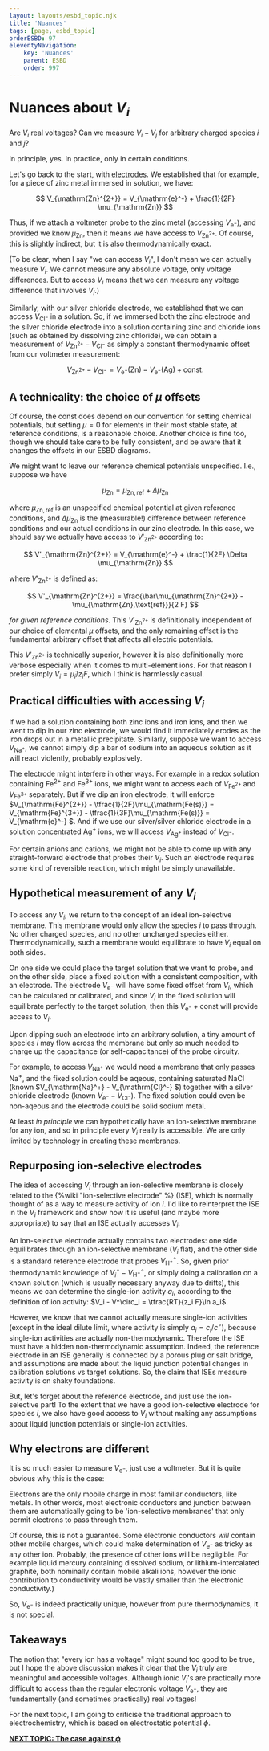 ```yaml
---
layout: layouts/esbd_topic.njk
title: 'Nuances'
tags: [page, esbd_topic]
orderESBD: 97
eleventyNavigation:
    key: 'Nuances'
    parent: ESBD
    order: 997
---
```


# Nuances about $V_i$

Are $V_i$ real voltages? Can we measure $V_i - V_j$ for arbitrary charged species $i$ and $j$?

In principle, yes. In practice, only in certain conditions.

Let's go back to the start, with [electrodes](../electrodes/). We established that for example, for a piece of zinc metal immersed in solution, we have:

$$ V_{\mathrm{Zn}^{2+}} = V_{\mathrm{e}^-} + \frac{1}{2F} \mu_{\mathrm{Zn}} $$

Thus, if we attach a voltmeter probe to the zinc metal (accessing $V_{\mathrm{e}^-}$), and provided we know $\mu_{\mathrm{Zn}}$, then it means we have access to $V_{\mathrm{Zn}^{2+}}$. Of course, this is slightly indirect, but it is also thermodynamically exact.

(To be clear, when I say "we can access $V_i$", I don't mean we can actually measure $V_i$. We cannot measure any absolute voltage, only voltage differences. But to access $V_i$ means that we can measure any voltage difference that involves $V_i$.)

Similarly, with our silver chloride electrode, we established that we can access $V_{\mathrm{Cl}^-}$ in a solution. So, if we immersed both the zinc electrode and the silver chloride electrode into a solution containing zinc and chloride ions (such as obtained by dissolving zinc chloride), we can obtain a measurement of $V_{\mathrm{Zn}^{2+}} - V_{\mathrm{Cl}^-}$ as simply a constant thermodynamic offset from our voltmeter measurement:

$$ V_{\mathrm{Zn}^{2+}} - V_{\mathrm{Cl}^-} = V_{\mathrm{e}^-}(\text{Zn}) - V_{\mathrm{e}^-}(\text{Ag}) + \text{const}. $$

## A technicality: the choice of $\mu$ offsets

Of course, the $\text{const}$ does depend on our convention for setting chemical potentials, but setting $\mu = 0$ for elements in their most stable state, at reference conditions, is a reasonable choice. Another choice is fine too, though we should take care to be fully consistent, and be aware that it changes the offsets in our ESBD diagrams.

We might want to leave our reference chemical potentials unspecified. I.e., suppose we have

$$ \mu_{\mathrm{Zn}} = \mu_{\mathrm{Zn},\text{ref}} + \Delta\mu_{\mathrm{Zn}} $$

where $\mu_{\mathrm{Zn},\text{ref}}$ is an unspecified chemical potential at given reference conditions, and $\Delta\mu_{\mathrm{Zn}}$ is the (measurable!) difference between reference conditions and our actual conditions in our zinc electrode. In this case, we should say we actually have access to $V'_{\mathrm{Zn}^{2+}}$ according to:

$$ V'_{\mathrm{Zn}^{2+}} = V_{\mathrm{e}^-} + \frac{1}{2F} \Delta \mu_{\mathrm{Zn}} $$

where $V'_{\mathrm{Zn}^{2+}}$ is defined as:

$$ V'_{\mathrm{Zn}^{2+}} = \frac{\bar\mu_{\mathrm{Zn}^{2+}} - \mu_{\mathrm{Zn},\text{ref}}}{2 F} $$

*for given reference conditions*. This $V'_{\mathrm{Zn}^{2+}}$ is definitionally independent of our choice of elemental $\mu$ offsets, and the only remaining offset is the fundamental arbitrary offset that affects all electric potentials.

This $V'_{\mathrm{Zn}^{2+}}$ is technically superior, however it is also definitionally more verbose especially when it comes to multi-element ions. For that reason I prefer simply $V_i = \bar\mu_i / z_i F$, which I think is harmlessly casual.

## Practical difficulties with accessing $V_i$

If we had a solution containing both zinc ions and iron ions, and then we went to dip in our zinc electrode, we would find it immediately erodes as the iron drops out in a metallic precipitate. Similarly, suppose we want to access $V_{\mathrm{Na}^+}$, we cannot simply dip a bar of sodium into an aqueous solution as it will react violently, probably explosively.

The electrode might interfere in other ways. For example in a redox solution containing $\mathrm{Fe}^{2+}$ and $\mathrm{Fe}^{3+}$ ions, we might want to access each of $V_{\mathrm{Fe}^{2+}}$ and $V_{\mathrm{Fe}^{3+}}$ separately. But if we dip an iron electrode, it will enforce $V_{\mathrm{Fe}^{2+}} - \tfrac{1}{2F}\mu_{\mathrm{Fe(s)}} = V_{\mathrm{Fe}^{3+}} - \tfrac{1}{3F}\mu_{\mathrm{Fe(s)}} = V_{\mathrm{e}^-} $. And if we use our silver/silver chloride electrode in a solution concentrated $\mathrm{Ag}^+$ ions, we will access $V_{\mathrm{Ag}^+}$ instead of $V_{\mathrm{Cl}^-}$.

For certain anions and cations, we might not be able to come up with any straight-forward electrode that probes their $V_i$. Such an electrode requires some kind of reversible reaction, which might be simply unavailable.

## Hypothetical measurement of any $V_i$

To access any $V_i$, we return to the concept of an ideal ion-selective membrane. This membrane would only allow the species $i$ to pass through. No other charged species, and no other uncharged species either. Thermodynamically, such a membrane would equilibrate to have $V_i$ equal on both sides.

On one side we could place the target solution that we want to probe, and on the other side, place a fixed solution with a consistent composition, with an electrode. The electrode $V_{\mathrm{e}^-}$ will have some fixed offset from $V_i$, which can be calculated or calibrated, and since $V_i$ in the fixed solution will equilibrate perfectly to the target solution, then this $V_{\mathrm{e}^-} + \text{const}$ will provide access to $V_i$.

Upon dipping such an electrode into an arbitrary solution, a tiny amount of species $i$ may flow across the membrane but only so much needed to charge up the capacitance (or self-capacitance) of the probe circuity.

For example, to access $V_{\mathrm{Na}^+}$ we would need a membrane that only passes $\mathrm{Na}^+$, and the fixed solution could be aqeous, containing saturated $\mathrm{NaCl}$ (known $V_{\mathrm{Na}^+} - V_{\mathrm{Cl}^-} $) together with a silver chloride electrode (known $V_{\mathrm{e}^-} - V_{\mathrm{Cl}^-}$). The fixed solution could even be non-aqeous and the electrode could be solid sodium metal.

At least *in principle* we can hypothetically have an ion-selective membrane for any ion, and so in principle every $V_i$ really is accessible. We are only limited by technology in creating these membranes.

## Repurposing ion-selective electrodes

The idea of accessing $V_i$ through an ion-selective membrane is closely related to the {%wiki "ion-selective electrode" %} (ISE), which is normally thought of as a way to measure activity of ion $i$. I'd like to reinterpret the ISE in the $V_i$ framework and show how it is useful (and maybe more appropriate) to say that an ISE actually accesses $V_i$.

An ion-selective electrode actually contains two electrodes: one side equilibrates through an ion-selective membrane ($V_i$ flat), and the other side is a standard reference electrode that probes $V^\circ_{\mathrm{H}^+}$. So, given prior thermodynamic knowledge of $V^\circ_i - V^\circ_{\mathrm{H}^+}$, or simply doing a calibration on a known solution (which is usually necessary anyway due to drifts), this means we can determine the single-ion activity $a_i$, according to the definition of ion activity: $V_i - V^\circ_i = \tfrac{RT}{z_i F}\ln a_i$.

However, we know that we cannot actually measure single-ion activities (except in the ideal dilute limit, where activity is simply $a_i = c_i/c^\circ$), because single-ion activities are actually non-thermodynamic. Therefore the ISE must have a hidden non-thermodynamic assumption. Indeed, the reference electrode in an ISE generally is connected by a porous plug or salt bridge, and assumptions are made about the liquid junction potential changes in calibration solutions vs target solutions. So, the claim that ISEs measure activity is on shaky foundations.

But, let's forget about the reference electrode, and just use the ion-selective part! To the extent that we have a good ion-selective electrode for species $i$, we also have good access to $V_i$ without making any assumptions about liquid junction potentials or single-ion activities.

## Why electrons are different

It is so much easier to measure $V_{\mathrm{e}^-}$, just use a voltmeter. But it is quite obvious why this is the case:

Electrons are the only mobile charge in most familiar conductors, like metals. In other words, most electronic conductors and junction between them are automatically going to be 'ion-selective membranes' that only permit electrons to pass through them.

Of course, this is not a guarantee. Some electronic conductors *will* contain other mobile charges, which could make determination of $V_{\mathrm{e}^-}$ as tricky as any other ion. Probably, the presence of other ions will be negligible. For example liquid mercury containing dissolved sodium, or lithium-intercalated graphite, both nominally contain mobile alkali ions, however the ionic contribution to conductivity would be vastly smaller than the electronic conductivity.)

So, $V_{\mathrm{e}^-}$ is indeed practically unique, however from pure thermodynamics, it is not special.

## Takeaways

The notion that "every ion has a voltage" might sound too good to be true, but I hope the above discussion makes it clear that the $V_i$ truly are meaningful and accessible voltages. Although ionic $V_i$'s are practically more difficult to access than the regular electronic voltage $V_{\mathrm{e}^-}$, they are fundamentally (and sometimes practically) real voltages!

For the next topic, I am going to criticise the traditional approach to electrochemistry, which is based on electrostatic potential $\phi$.

[**NEXT TOPIC: The case against $\phi$**](../phi/)
